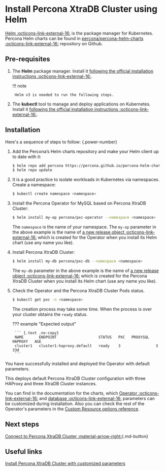# Install Percona XtraDB Cluster using Helm

[Helm :octicons-link-external-16:](https://github.com/helm/helm) is the package manager for Kubernetes. Percona Helm charts can be found in [percona/percona-helm-charts :octicons-link-external-16:](https://github.com/percona/percona-helm-charts) repository on Github.

## Pre-requisites

1. The **Helm** package manager. Install it [following the official installation instructions :octicons-link-external-16:](https://docs.helm.sh/using_helm/#installing-helm).

    !!! note

        Helm v3 is needed to run the following steps.

2. The **kubectl** tool to manage and deploy applications on Kubernetes. Install
it [following the official installation instructions :octicons-link-external-16:](https://kubernetes.io/docs/tasks/tools/install-kubectl/).


## Installation

Here's a sequence of steps to follow:
{.power-number}

1. Add the Percona’s Helm charts repository and make your Helm client up to
    date with it:

    ``` {.bash data-prompt="$" }
    $ helm repo add percona https://percona.github.io/percona-helm-charts/
    $ helm repo update
    ```

2. It is a good practice to isolate workloads in Kubernetes via namespaces. Create a namespace:

    ```{.bash data-prompt="$" }
    $ kubectl create namespace <namespace>
    ```

3. Install the Percona Operator for MySQL based on Percona XtraDB Cluster:

    ``` {.bash data-prompt="$" }
    $ helm install my-op percona/pxc-operator --namespace <namespace>
    ```

    The `namespace` is the name of your namespace. The `my-op` parameter in the
    above example is the name of [a new release object :octicons-link-external-16:](https://helm.sh/docs/intro/using_helm/#three-big-concepts)
    which is created for the Operator when you install its Helm chart (use any
    name you like).

4. Install Percona XtraDB Cluster:

    ``` {.bash data-prompt="$" }
    $ helm install my-db percona/pxc-db --namespace <namespace>
    ```

    The `my-db` parameter in the above example is the name of [a new release object :octicons-link-external-16:](https://helm.sh/docs/intro/using_helm/#three-big-concepts)
    which is created for the Percona XtraDB Cluster when you install its Helm
    chart (use any name you like).

5. Check the Operator and the Percona XtraDB Cluster Pods status.

    ```{.bash data-prompt="$" }
    $ kubectl get pxc -n <namespace>
    ```

    The creation process may take some time. When the process is over your
    cluster obtains the `ready` status. 

    ??? example "Expected output"

        ``` {.text .no-copy}
        NAME       ENDPOINT                   STATUS   PXC   PROXYSQL   HAPROXY   AGE
        cluster1   cluster1-haproxy.default   ready    3                3         33d
        ```

You have successfully installed and deployed the Operator with default parameters. 

This deploys default Percona XtraDB Cluster configuration with three HAProxy and
three XtraDB Cluster instances.

You can find in the documentation for the charts, which [Operator :octicons-link-external-16:](https://github.com/percona/percona-helm-charts/tree/main/charts/pxc-operator#installing-the-chart) and [database :octicons-link-external-16:](https://github.com/percona/percona-helm-charts/tree/main/charts/pxc-db#installing-the-chart) parameters can be customized during installation.
Also you can check the rest of the Operator's parameters in the [Custom Resource options reference](operator.md).

## Next steps

[Connect to Percona XtraDB Cluster :material-arrow-right:](connect.md){.md-button}

## Useful links

[Install Percona XtraDB Cluster with customized parameters](custom-install.md)
